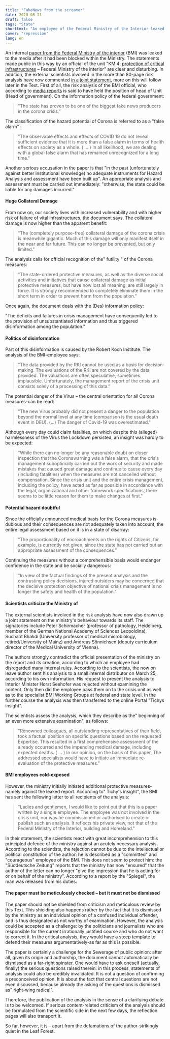 ```yaml
---
title: "FakeNews from the screamer"
date: 2020-05-21
draft: false
tags: "State"
shorttext: "An employee of the Federal Ministry of the Interior leaked an explosive analysis to the media: According to this, the corona crisis is a false alarm, and there was no particular danger at any time."
cover: "repression"
lang: en
---
```


An internal [paper from the Federal Ministry of the interior](/static/downloads/Dokument93.pdf "KM4 Analyse des Krisenmanagements") (BMI) was leaked to the media after it had been blocked within the Ministry. The statements made public in this way by an official of the unit "KM 4: [protection of critical infrastructures](/static/downloads/kritis.pdf "Nationale Strategie zum Schutz Kritischer Infrastrukturen") – Federal Ministry of the interior” are clear and disturbing. In addition, the external scientists involved in the more than 80-page risk analysis have now commented [in a joint statement](https://www.altersdiskriminierung.de/themen/artikel.php?id=11310 "Pressemitteilung der externen Experten des Corona-Papiers aus dem Bundesministerium / Info von BMI Mitarbeitern"), more on this will follow later in the Text. First of all, the risk analysis of the BMI official, who according to [media reports](https://deutsch.rt.com/inland/102356-bundespressekonferenz-zu-analyse-aus-bmi-corona-war-fehlalarm/ "Waren Corona-Maßnahmen Fehlalarm? – Bundespressekonferenz zur Analyse aus Bundesinnenministerium") is said to have held the position of head of Unit (Head of government). On the information policy of the federal government:

> "The state has proven to be one of the biggest fake news producers in the corona crisis.”

The classification of the hazard potential of Corona is referred to as a "false alarm" :

> "The observable effects and effects of COVID 19 do not reveal sufficient evidence that it is more than a false alarm in terms of health effects on society as a whole. ( ... ) In all likelihood, we are dealing with a global false alarm that has remained unrecognized for a long time."

Another serious accusation in the paper is that "in the past (unfortunately against better institutional knowledge) no adequate instruments for Hazard Analysis and assessment have been built up". An appropriate analysis and assessment must be carried out immediately: "otherwise, the state could be liable for any damages incurred."

#### Huge Collateral Damage

From now on, our society lives with increased vulnerability and with higher risk of failure of vital infrastructures, the document says. The collateral damage is now higher than the apparent benefit:

> "The (completely purpose-free) collateral damage of the corona crisis is meanwhile gigantic. Much of this damage will only manifest itself in the near and far future. This can no longer be prevented, but only limited."

The analysis calls for official recognition of the" futility " of the Corona measures:

> "The state-ordered protective measures, as well as the diverse social activities and initiatives that cause collateral damage as initial protective measures, but have now lost all meaning, are still largely in force. It is strongly recommended to completely eliminate them in the short term in order to prevent harm from the population."

Once again, the document deals with the (Des) information policy:

"The deficits and failures in crisis management have consequently led to the provision of unsubstantiated information and thus triggered disinformation among the population."

#### Politics of disinformation

Part of this disinformation is caused by the Robert Koch Institute. The analysis of the BMI-employee says:

> "The data provided by the RKI cannot be used as a basis for decision-making. The evaluations of the RKI are not covered by the data provided. The valuations are often speculative, sometimes implausible. Unfortunately, the management report of the crisis unit consists solely of a processing of this data."

The potential danger of the Virus – the central orientation for all Corona measures-can be read:

> "The new Virus probably did not present a danger to the population beyond the normal level at any time (comparison is the usual death event in DEU). (...) The danger of Covid-19 was overestimated."

Although every day could claim fatalities, on which despite this (alleged) harmlessness of the Virus the Lockdown persisted, an insight was hardly to be expected:

> "While there can no longer be any reasonable doubt on closer inspection that the Coronawarning was a false alarm, that the crisis management suboptimally carried out the work of security and made mistakes that caused great damage and continue to cause every day (including fatalities) when the measures are not cancelled without compensation. Since the crisis unit and the entire crisis management, including the policy, have acted as far as possible in accordance with the legal, organizational and other framework specifications, there seems to be little reason for them to make changes at first."

#### Potential hazard doubtful

Since the officially announced medical basis for the Corona measures is dubious and their consequences are not adequately taken into account, the entire legal assessment based on it is in a state of disarray:

> "The proportionality of encroachments on the rights of Citizens, for example, is currently not given, since the state has not carried out an appropriate assessment of the consequences."

Continuing the measures without a comprehensible basis would endanger confidence in the state and be socially dangerous:

> "In view of the factual findings of the present analysis and the contrasting policy decisions, injured outsiders may be concerned that the decisive protection objective of national crisis management is no longer the safety and health of the population."

#### Scientists criticize the Ministry of

The external scientists involved in the risk analysis have now also drawn up a joint statement on the ministry's behaviour towards its staff. The signatories include Peter Schirmacher (professor of pathology, Heidelberg, member of the German National Academy of Sciences Leopoldina), Sucharit Bhakdi (University professor of medical microbiology, retired/University of Mainz) and Andreas Sönnichsen (deputy curriculum director of the Medical University of Vienna).

The authors strongly contradict the official presentation of the ministry on the report and its creation, according to which an employee had disregarded many internal rules. According to the scientists, the now on leave author sent his analysis to a small internal distributor on March 25, according to his own information. His request to present the analysis to Interior Minister Horst Seehofer was rejected without examining the content. Only then did the employee pass them on to the crisis unit as well as to the specialist BMI Working Groups at federal and state level. In the further course the analysis was then transferred to the online Portal "Tichys insight".

The scientists assess the analysis, which they describe as the" beginning of an even more extensive examination", as follows:

> "Renowned colleagues, all outstanding representatives of their field, took a factual position on specific questions based on the requested Expertise. This resulted in a first comprehensive assessment of the already occurred and the impending medical damage, including expected deaths. ( ... ) In our opinion, on the basis of this paper, The addressed specialists would have to initiate an immediate re-evaluation of the protective measures."

#### BMI employees cold-exposed

However, the ministry initially initiated additional protective measures-namely against the leaked report. According to" Tichy's insight", the BMI has sent the following letter to all recipients of the analysis:

> "Ladies and gentlemen,
> I would like to point out that this is a paper written by a single employee. The employee was not involved in the crisis unit, nor was he commissioned or authorised to create or publish such an analysis. It reflects his private view, not that of the Federal Ministry of the Interior, building and Homeland."

In their statement, the scientists react with great incomprehension to this principled defence of the ministry against an acutely necessary analysis. According to the scientists, the rejection cannot be due to the intellectual or political constitution of the author: he is described as a "committed" and "courageous" employee of the BMI. This does not seem to protect him: the "Süddeutsche Zeitung" reports that the ministry has now "ensured" that the author of the letter can no longer "give the impression that he is acting for or on behalf of the ministry". According to a report by the "Spiegel", the man was released from his duties.

#### The paper must be meticulously checked – but it must not be dismissed

The paper should not be shielded from criticism and meticulous review by this Text. This shielding also happens rather by the fact that it is dismissed by the ministry as an individual opinion of a confused individual offender, and is thus designated as not worthy of examination. However, the analysis could be accepted as a challenge: by the politicians and journalists who are responsible for the current irrationally justified course and who do not want to correct it. In the critical analysis, they would have a steep template to defend their measures argumentatively-as far as this is possible.

The paper is certainly a challenge for the Sewerage of public opinion: after all, given its origin and authorship, the document cannot automatically be dismissed as a far-right spinster. One would have to ask oneself (actually, finally) the serious questions raised therein: in this process, statements of analysis could also be credibly invalidated. It is not a question of confirming a preconceived opinion. It is about the fact that central questions are not even discussed, because already the asking of the questions is dismissed as" right-wing radical".

Therefore, the publication of the analysis in the sense of a clarifying debate is to be welcomed. If serious content-related criticism of the analysis should be formulated from the scientific side in the next few days, the reflection pages will also transport it.

So far, however, it is – apart from the defamations of the author-strikingly quiet in the Leaf Forest.
